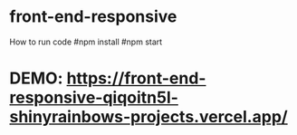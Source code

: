 # front-end-responsive


How to run code
#npm install
#npm start

# DEMO: https://front-end-responsive-qiqoitn5l-shinyrainbows-projects.vercel.app/
